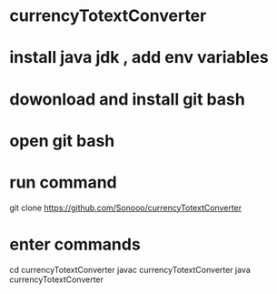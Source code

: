 # currencyTotextConverter
# install java jdk , add env variables 
# dowonload and install git bash
# open git bash

# run command
git clone https://github.com/Sonooo/currencyTotextConverter

# enter commands
cd currencyTotextConverter
javac currencyTotextConverter
java currencyTotextConverter


